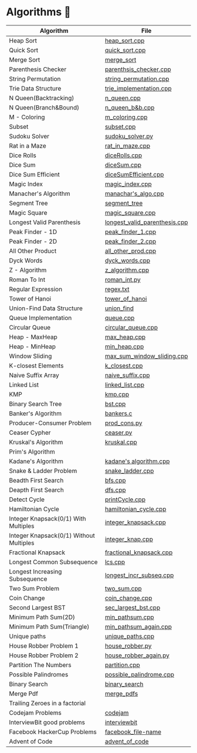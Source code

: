 # Algorithms  :book:


| Algorithm | File  |
| --------- | ----- |
| Heap Sort | [heap_sort.cpp](https://github.com/ithink20/Algorithms/blob/master/heap_sort.cpp) |
| Quick Sort | [quick_sort.cpp](https://github.com/ithink20/Algorithms/blob/master/quick_sort.cpp) |
| Merge Sort | [merge_sort](https://github.com/ithink20/Algorithms/blob/master/merge_sort.cpp) |
| Parenthesis Checker | [parenthsis_checker.cpp](https://github.com/ithink20/Algorithms/blob/master/parenthesis_checker.cpp) |
| String Permutation | [string_permutation.cpp](https://github.com/ithink20/Algorithms/blob/master/Backtracking/String_Permutation.cpp) |
| Trie Data Structure | [trie_implementation.cpp](https://github.com/ithink20/Algorithms/blob/master/Trie_implementation.cpp)|
| N Queen(Backtracking) | [n_queen.cpp](https://github.com/ithink20/Algorithms/blob/master/Backtracking/N_queen_problem.cpp) |
| N Queen(Branch&Bound) | [n_queen_b&b.cpp](https://github.com/ithink20/Algorithms/blob/master/Backtracking/N_queens(Branch%26Bound).cpp) |
| M - Coloring | [m_coloring.cpp](https://github.com/ithink20/Algorithms/blob/master/Backtracking/m_coloring.cpp) |
| Subset | [subset.cpp](https://github.com/ithink20/Algorithms/blob/master/Backtracking/subset.cpp) |
| Sudoku Solver | [sudoku_solver.py](https://github.com/ithink20/Algorithms/blob/master/Backtracking/sudoku_solver.py) |
| Rat in a Maze | [rat_in_maze.cpp](https://github.com/ithink20/Algorithms/blob/master/Backtracking/rat_in_maze.cpp) |
| Dice Rolls | [diceRolls.cpp](https://github.com/ithink20/Algorithms/blob/master/Backtracking/diceRolls.cpp) |
| Dice Sum | [diceSum.cpp](https://github.com/ithink20/Algorithms/blob/master/Backtracking/diceSum.cpp) |
| Dice Sum Efficient | [diceSumEfficient.cpp](https://github.com/ithink20/Algorithms/blob/master/Backtracking/diceSum_efficient.cpp) |
| Magic Index | [magic_index.cpp](https://github.com/ithink20/Algorithms/blob/master/magic_index.cpp) |
| Manacher's Algorithm | [manachar's_algo.cpp](https://github.com/ithink20/Algorithms/blob/master/Manacher's%20Algorithm.cpp) |
| Segment Tree | [segment_tree](https://github.com/ithink20/Algorithms/tree/master/SegmentTree) |
| Magic Square | [magic_square.cpp](https://github.com/ithink20/Algorithms/blob/master/magic_square.cpp) |
| Longest Valid Parenthesis | [longest_valid_parenthesis.cpp](https://github.com/ithink20/Algorithms/blob/master/longestValidParenthesis.cpp) |
| Peak Finder - 1D | [peak_finder_1.cpp](https://github.com/ithink20/Algorithms/blob/master/PeakFinder_1D.cpp) |
| Peak Finder - 2D | [peak_finder_2.cpp](https://github.com/ithink20/Algorithms/blob/master/PeakFinder_2D.cpp) |
| All Other Product | [all_other_prod.cpp](https://github.com/ithink20/Algorithms/blob/master/all_other_product.cpp) |
| Dyck Words | [dyck_words.cpp](https://github.com/ithink20/Algorithms/blob/master/DyckWords.cpp) |
| Z - Algorithm | [z_algorithm.cpp](https://github.com/ithink20/Algorithms/blob/master/Z-Algorithm.cpp) |
| Roman To Int | [roman_int.py](https://github.com/ithink20/Algorithms/blob/master/roman_to_int.py) |
| Regular Expression | [regex.txt](https://github.com/ithink20/Algorithms/blob/master/regex.txt) |
| Tower of Hanoi | [tower_of_hanoi](https://github.com/ithink20/Algorithms/blob/master/tower_of_hanoi.cpp) |
| Union-Find Data Structure | [union_find](https://github.com/ithink20/Algorithms/tree/master/Union-Find) |
| Queue Implementation | [queue.cpp](https://github.com/ithink20/Algorithms/blob/master/queue.cpp) |
| Circular Queue | [circular_queue.cpp](https://github.com/ithink20/Algorithms/blob/master/circular_queue.cpp)|
| Heap - MaxHeap | [max_heap.cpp](https://github.com/ithink20/Algorithms/blob/master/max_heap.cpp) |
| Heap - MinHeap | [min_heap.cpp](https://github.com/ithink20/Algorithms/blob/master/min_heap.cpp) |
| Window Sliding | [max_sum_window_sliding.cpp](https://github.com/ithink20/Algorithms/blob/master/max_sum(window_sliding).cpp) |
| K-closest Elements | [k_closest.cpp](https://github.com/ithink20/Algorithms/blob/master/k-closestElements.cpp) |
| Naive Suffix Array | [naive_suffix.cpp](https://github.com/ithink20/Algorithms/blob/master/naive_suffix_array.cpp) |  
| Linked List | [linked_list.cpp](https://github.com/ithink20/Algorithms/blob/master/creating_linkedlist.cpp) |
| KMP | [kmp.cpp](https://github.com/ithink20/Algorithms/blob/master/KMP.cpp) |
| Binary Search Tree | [bst.cpp](https://github.com/ithink20/Algorithms/blob/master/BinarySeachTree.cpp) |
| Banker's Algorithm | [bankers.c](https://github.com/ithink20/Algorithms/blob/master/Banker's%20Algorithms.c) |
| Producer-Consumer Problem | [prod_cons.py](https://github.com/ithink20/Algorithms/blob/master/Python/producer_consumer.py) |
| Ceaser Cypher | [ceaser.py](https://github.com/ithink20/Algorithms/blob/master/Python/ceaser_cypher.py) |
| Kruskal's Algorithm |[kruskal.cpp](https://github.com/ithink20/Algorithms/blob/master/Graph/kruskal.cpp) |
| Prim's Algorithm | []() |
| Kadane's Algorithm | [kadane's algorithm.cpp](https://github.com/ithink20/Algorithms/blob/master/longest_subarray_sum(kedane_algo).py) |
| Snake & Ladder Problem | [snake_ladder.cpp](https://github.com/ithink20/Algorithms/blob/master/Graph/snake%26ladder.cpp) |
| Beadth First Search | [bfs.cpp](https://github.com/ithink20/Algorithms/blob/master/Graph/BFS.cpp) |
| Deapth First Search | [dfs.cpp](https://github.com/ithink20/Algorithms/blob/master/Graph/DFS.cpp) |
| Detect Cycle | [printCycle.cpp](https://github.com/ithink20/Algorithms/blob/master/Graph/printCycle.cpp) |
|Hamiltonian Cycle | [hamiltonian_cycle.cpp](https://github.com/ithink20/Algorithms/blob/master/Graph/hamiltonian_cycle.cpp) |
| Integer Knapsack(0/1) With Multiples | [integer_knapsack.cpp](https://github.com/ithink20/Algorithms/blob/master/DP/Integer_knapsack.cpp) |
| Integer Knapsack(0/1) Without Multiples | [integer_knap.cpp](https://github.com/ithink20/Algorithms/blob/master/DP/integer_knapsack(No%20Multiple).cpp) |
| Fractional Knapsack | [fractional_knapsack.cpp](https://github.com/ithink20/Algorithms/blob/master/DP/fractional_knapsack.cpp) |
| Longest Common Subsequence | [lcs.cpp](https://github.com/ithink20/Algorithms/blob/master/DP/LongestCommonSubsequence.cpp) |
| Longest Increasing Subsequence | [longest_incr_subseq.cpp](https://github.com/ithink20/Algorithms/blob/master/DP/Longest_Increasing_Subseq.cpp) |
| Two Sum Problem | [two_sum.cpp](https://github.com/ithink20/Algorithms/blob/master/two_sum_problem.cpp) |
| Coin Change | [coin_change.cpp](https://github.com/ithink20/Algorithms/blob/master/DP/coin_change_DP.cpp) |
|Second Largest BST| [sec_largest_bst.cpp](https://github.com/ithink20/Algorithms/blob/master/getSecondLargestBST.cpp) |
| Minimum Path Sum(2D) | [min_pathsum.cpp](https://github.com/ithink20/Algorithms/blob/master/DP/minimum_path_sum.cpp) |
|Minimum Path Sum(Triangle) | [min_pathsum_again.cpp](https://github.com/ithink20/Algorithms/blob/master/DP/minimum_path_sum_again.cpp)|
| Unique paths | [unique_paths.cpp](https://github.com/ithink20/Algorithms/blob/master/DP/unique_paths.cpp) |
| House Robber Problem 1 | [house_robber.py](https://github.com/ithink20/Algorithms/blob/master/DP/house_robber.py) |
| House Robber Problem 2 | [house_robber_again.py](https://github.com/ithink20/Algorithms/blob/master/DP/house_robber_again.py) |
| Partition The Numbers | [partition.cpp](https://github.com/ithink20/Algorithms/blob/master/partition_the_numbers.cpp) |
| Possible Palindromes | [possible_palindrome.cpp](https://github.com/ithink20/Algorithms/blob/master/possible_palindrome.cpp) |
| Binary Search | [binary_search](https://github.com/ithink20/Algorithms/tree/master/binary_search) |
| Merge Pdf | [merge_pdfs](https://github.com/ithink20/Algorithms/tree/master/merge_pdfs) |
| Trailing Zeroes in a factorial | []() |
| Codejam Problems | [codejam](https://github.com/ithink20/Algorithms/tree/master/c_j) |
| InterviewBit good problems | [interviewbit](https://github.com/ithink20/Algorithms/tree/master/InterviewBit) |
| Facebook HackerCup Problems | [facebook_file-name]() |
| Advent of Code | [advent_of_code](https://github.com/ithink20/Algorithms/tree/master/ADC)|
